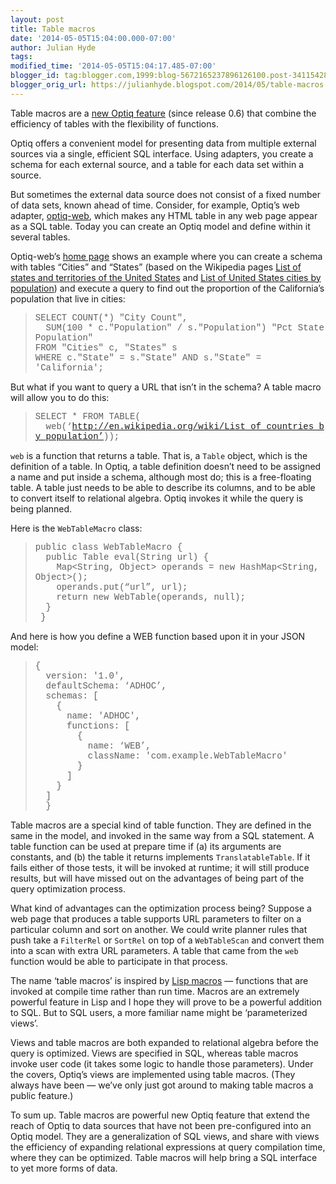 ```yaml
---
layout: post
title: Table macros
date: '2014-05-05T15:04:00.000-07:00'
author: Julian Hyde
tags: 
modified_time: '2014-05-05T15:04:17.485-07:00'
blogger_id: tag:blogger.com,1999:blog-5672165237896126100.post-3411542878260572546
blogger_orig_url: https://julianhyde.blogspot.com/2014/05/table-macros.html
---
```


Table macros are a <a href="https://github.com/julianhyde/optiq/issues/222">new Optiq feature</a> (since release 0.6) that combine the efficiency of tables with the flexibility of functions.<p> Optiq offers a convenient model for presenting data from multiple external sources via a single, efficient SQL interface. Using adapters, you create a schema for each external source, and a table for each data set within a source.<p> But sometimes the external data source does not consist of a fixed number of data sets, known ahead of time. Consider, for example, Optiq’s web adapter, <a href="https://github.com/HenryOlson/optiq-web">optiq-web</a>, which makes any HTML table in any web page appear as a SQL table. Today you can create an Optiq model and define within it several tables.<p> Optiq-web’s <a href="https://github.com/HenryOlson/optiq-web">home page</a> shows an example where you can create a schema with tables “Cities” and “States” (based on the Wikipedia pages <a href="http://en.wikipedia.org/wiki/List_of_states_and_territories_of_the_United_States">List of states and territories of the United States</a> and <a href="http://en.wikipedia.org/wiki/List_of_United_States_cities_by_population">List of United States cities by population</a>) and execute a query to find out the proportion of the California’s population that live in cities:<p> <blockquote><span style="font-family: Courier New, Courier, monospace;">SELECT COUNT(*) "City Count", <br>&nbsp;&nbsp;SUM(100 * c."Population" / s."Population") "Pct State Population" <br>FROM "Cities" c, "States" s <br>WHERE c."State" = s."State" AND s."State" = 'California';</span></blockquote> But what if you want to query a URL that isn’t in the schema? A table macro will allow you to do this:  <blockquote><span style="font-family: Courier New, Courier, monospace;">SELECT * FROM TABLE(<br>&nbsp;&nbsp;web(‘http://en.wikipedia.org/wiki/List_of_countries_by_population’)); </span></blockquote> <code>web</code> is a function that returns a table. That is, a <code>Table</code> object, which is the definition of a table. In Optiq, a table definition doesn’t need to be assigned a name and put inside a schema, although most do; this is a free-floating table. A table just needs to be able to describe its columns, and to be able to convert itself to relational algebra. Optiq invokes it while the query is being planned.<p> Here is the <code>WebTableMacro</code> class:  <blockquote><span style="font-family: Courier New, Courier, monospace;">public class WebTableMacro {<br>&nbsp;&nbsp;public Table eval(String url) {<br>&nbsp;&nbsp;&nbsp;&nbsp;Map<String, Object> operands = new HashMap<String, Object>();<br>&nbsp;&nbsp;&nbsp;&nbsp;operands.put(“url”, url);<br>&nbsp;&nbsp;&nbsp;&nbsp;return new WebTable(operands, null); <br>&nbsp;&nbsp;}<br> }</span></blockquote> And here is how you define a WEB function based upon it in your JSON model:  <blockquote><span style="font-family: Courier New, Courier, monospace;">{<br>&nbsp;&nbsp;version: '1.0',<br>&nbsp;&nbsp;defaultSchema: ‘ADHOC’,<br>&nbsp;&nbsp;schemas: [<br>&nbsp;&nbsp;&nbsp;&nbsp;{ <br>&nbsp;&nbsp;&nbsp;&nbsp;&nbsp;&nbsp;name: 'ADHOC',<br>&nbsp;&nbsp;&nbsp;&nbsp;&nbsp;&nbsp;functions: [<br>&nbsp;&nbsp;&nbsp;&nbsp;&nbsp;&nbsp;&nbsp;&nbsp;{ <br>&nbsp;&nbsp;&nbsp;&nbsp;&nbsp;&nbsp;&nbsp;&nbsp;&nbsp;&nbsp;name: ‘WEB’,<br>&nbsp;&nbsp;&nbsp;&nbsp;&nbsp;&nbsp;&nbsp;&nbsp;&nbsp;&nbsp;className: 'com.example.WebTableMacro'<br>&nbsp;&nbsp;&nbsp;&nbsp;&nbsp;&nbsp;&nbsp;&nbsp;} <br>&nbsp;&nbsp;&nbsp;&nbsp;&nbsp;&nbsp;]<br>&nbsp;&nbsp;&nbsp;&nbsp;}<br>&nbsp;&nbsp;]<br>  }</span></blockquote> Table macros are a special kind of table function. They are defined in the same in the model, and invoked in the same way from a SQL statement. A table function can be used at prepare time if (a) its arguments are constants, and (b) the table it returns implements <code>TranslatableTable</code>. If it fails either of those tests, it will be invoked at runtime; it will still produce results, but will have missed out on the advantages of being part of the query optimization process.<p> What kind of advantages can the optimization process being? Suppose a web page that produces a table supports URL parameters to filter on a particular column and sort on another. We could write planner rules that push take a <code>FilterRel</code> or <code>SortRel</code> on top of a <code>WebTableScan</code> and convert them into a scan with extra URL parameters. A table that came from the <code>web</code> function would be able to participate in that process.<p> The name ‘table macros’ is inspired by <a href="http://stackoverflow.com/questions/267862/what-makes-lisp-macros-so-special">Lisp macros</a> &mdash; functions that are invoked at compile time rather than run time. Macros are an extremely powerful feature in Lisp and I hope they will prove to be a powerful addition to SQL. But to SQL users, a more familiar name might be ‘parameterized views’.<p> Views and table macros are both expanded to relational algebra before the query is optimized. Views are specified in SQL, whereas table macros invoke user code (it takes some logic to handle those parameters). Under the covers, Optiq’s views are implemented using table macros. (They always have been &mdash; we’ve only just got around to making table macros a public feature.)<p> To sum up. Table macros are powerful new Optiq feature that extend the reach of Optiq to data sources that have not been pre-configured into an Optiq model. They are a generalization of SQL views, and share with views the efficiency of expanding relational expressions at query compilation time, where they can be optimized. Table macros will help bring a SQL interface to yet more forms of data.